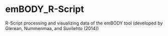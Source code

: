 # emBODY_R-Script
R-Script processing and visualizing data of the emBODY tool (developed by Glerean, Nummenmaa, and Suvilehto (2014))
